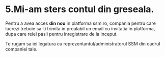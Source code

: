 # 5.Mi-am sters contul din greseala.

Pentru a avea acces **din nou**  in platforma ssm.ro, compania pentru care lucrezi trebuie sa-ti trimita in prealabil un email cu invitatia in platforma, dupa care reiei pasii pentru inregistrare de la inceput.

Te rugam sa iei legatura cu reprezentantul/administratorul  SSM din cadrul companiei tale.

